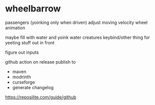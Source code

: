 # wheelbarrow

passengers (yoinking only when driven)
adjust moving velocity
wheel animation

maybe fill with water and yoink water creatures
keybind/other thing for yeeting stuff out in front

figure out inputs

github action on release publish to

- maven
- modrinth
- curseforge
- generate changelog

https://reposilite.com/guide/github
